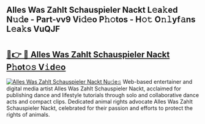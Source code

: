 ## Alles Was Zahlt Schauspieler Nackt L𝚎a𝚔ed N𝚞𝚍e - Part-vv9 Vi𝚍𝚎o P𝚑𝚘tos - H𝚘𝚝 O𝚗𝚕yf𝚊ns L𝚎a𝚔s VuQJF

# <h2><a href="http://kf2tdwf.oniu.top/?m=Alles+Was+Zahlt+Schauspieler+Nackt">🔗👉 🔴 Alles Was Zahlt Schauspieler Nackt P𝚑ot𝚘𝚜 V𝚒d𝚎o</a></h2>

[![Alles Was Zahlt Schauspieler Nackt Nu𝚍e𝚜](https://i.imgur.com/0qMVB7G.gif)](http://kf2tdwf.oniu.top/?m=Alles+Was+Zahlt+Schauspieler+Nackt)
Web-based entertainer and digital media artist Alles Was Zahlt Schauspieler Nackt, acclaimed for publishing dance and lifestyle tutorials through solo and collaborative dance acts and compact clips. Dedicated animal rights advocate Alles Was Zahlt Schauspieler Nackt, celebrated for their passion and efforts to protect the rights of animals.  
